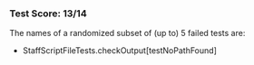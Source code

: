 ### Test Score: 13/14

The names of a randomized subset of (up to) 5 failed tests are:
 - StaffScriptFileTests.checkOutput[testNoPathFound]


